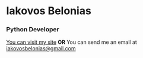 # Iakovos Belonias
### Python Developer
[You can visit my site](www.belonias.com)
**OR**
You can send me an email at iakovosbelonias@gmail.com
